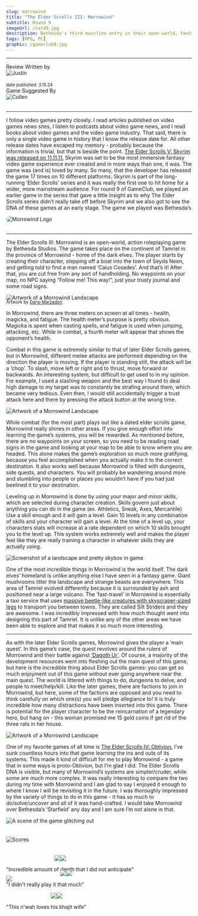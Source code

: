 ```yaml
---
slug: morrowind
title: "The Elder Scrolls III: Morrowind"
subtitle: Round 9
imageUrl: /card9.jpg
description: Bethesda's third mainline entry in their open-world, fantasy RPG series
tags: [RPG, PC]
graphic: /gameclub9.jpg
---
```

---
<div class="reviewinfo">
	
<div style=""><span>Review Written by</span>
<div class="reviewimg"><img src="/reviews/reviewjustin.png"
alt="Justin"/> </div><br>
<sub>date published: 3.15.24</sub></div>

<div style=""><span>Game Suggested By</span>
<div class="reviewimg"><img src="/reviews/reviewcullen.png"
alt="Cullen"/> </div><br></div>

</div>

---

I follow video games pretty closely. I read articles published on video games news sites, I listen to podcasts about video game news, and I read books about video games and the video game industry. That said, there is only a single video game in history that I know the release date for. All other release dates have escaped my memory - probably because the information is trivial, but that is beside the point. [The Elder Scrolls V: Skyrim was released on 11.11.11.](/reviews/morrowind/skyrim.jpeg) Skyrim was set to be the most immersive fantasy video game experience ever created and in more ways than one, it was. The game was (and is) loved by many. So many, that the developer has released the game 17 times on 10 different platforms. Skyrim is part of the long-running ‘Elder Scrolls’ series and it was really the first one to hit home for a wider, more mainstream audience. For round 9 of GameClub, we played an earlier game in the series that gave a little insight as to why The Elder Scrolls series didn’t really take off before Skyrim and we also got to see the DNA of these games at an early stage. The game we played was Bethesda’s

<div class="reviewlogo"><img src="/reviews/morrowind/logo.png"
alt="Morrowind Logo" style="border-radius: 20px;"/></div><br>

---


The Elder Scrolls III: Morrowind is an open-world, action roleplaying game by Bethesda Studios. The game takes place on the continent of Tamriel in the province of Morrowind - home of the dark elves. The player starts by creating their character, stepping off a boat into the town of Seyda Neen, and getting told to find a man named ‘Caius Cosades’. And that’s it! After that, you are cut free from any sort of handholding. No waypoints on your map, no NPC saying “Follow me! This way!”, just your trusty journal and some road signs.  

<div class="reviewsplit" style="margin-bottom: -40px;"><img src="/reviews/morrowind/dariomarzadori.jpg"
alt="Artwork of a Morrowind Landscape" style="margin-bottom: -20px;"/><div>
	
<sub>Artwork by [Dario Marzadori](https://mbanshee.artstation.com/projects/exZqY)</sub>

In Morrowind, there are three meters on screen at all times - health, magicka, and fatigue. The health meter’s purpose is pretty obvious. Magicka is spent when casting spells, and fatigue is used when jumping, attacking, etc. While in combat, a fourth meter will appear that shows the opponent’s health.

Combat in this game is extremely similar to that of later Elder Scrolls games, but in Morrowind, different melee attacks are performed depending on the direction the player is moving. If the player is standing still, the attack will be a ‘chop’. To slash, move left or right and to thrust, move forward or backwards. An interesting system, but difficult to get used to in my opinion. For example, I used a slashing weapon and the best way I found to deal high damage to my target was to constantly be strafing around them, which became very tedious. Even then, I would still accidentally trigger a trust attack here and there by pressing the attack button at the wrong time.<br>

<div class="reviewsplit" style="margin-bottom: -40px;"><img src="/reviews/morrowind/water.gif"
alt="Artwork of a Morrowind Landscape" style="margin-bottom: -20px;"/><div><br>

While combat (for the most part) plays out like a dated elder scrolls game, Morrowind really shines in other areas. If you give enough effort into learning the game’s systems, you will be rewarded. As mentioned before, there are no waypoints on your screen, so you need to be reading road signs in the game and looking at your map to be able to know where you are headed. This alone makes the game’s exploration so much more gratifying, because you feel accomplished when you actually make it to the correct destination. It also works well because Morrowind is filled with dungeons, side quests, and characters. You will probably be wandering around more and stumbling into people or places you wouldn’t have if you had just beelined it to your destination.

Leveling up in Morrowind is done by using your major and minor skills, which are selected during character creation. Skills govern just about anything you can do in the game (ex. Athletics, Sneak, Axes, Mercantile) Use a skill enough and it will gain a level. Gain 10 levels in any combination of skills and your character will gain a level. At the time of a level up, your characters stats will increase at a rate dependent on which 10 skills brought you to the level up. This system works extremely well and makes the player feel like they are really training a character in whatever skills they are actually using.  

<div class="reviewsplit" style="margin-bottom: -40px;"><img src="/reviews/morrowind/pretty.png"
alt="Screenshot of a landscape and pretty skybox in game"/><div>

One of the most incredible things in Morrowind is the world itself. The dark elves’ homeland is unlike anything else I have seen in a fantasy game. Giant mushrooms litter the landscape and strange beasts are everywhere. This area of Tamriel evolved differently because it is surrounded by ash and positioned near a large volcano. The ‘fast-travel’ in Morrowind is essentially a taxi service that uses [massive beetle-like creatures with skyscraper-sized legs](/reviews/morrowind/silt.gif) to transport you between towns. They are called Silt Striders and they are awesome. I was incredibly impressed with how much thought went into designing this part of Tamriel. It is unlike any of the other areas we have been able to explore and that makes it so much more interesting.

---

As with the later Elder Scrolls games, Morrowind gives the player a ‘main quest’. In this game’s case, the quest revolves around the rulers of Morrowind and their battle against [‘Dagoth Ur’](/reviews/morrowind/dagoth.gif). Of course, a majority of the development resources went into fleshing out the main quest of this game, but here is the incredible thing about Elder Scrolls games: you can get so much enjoyment out of this game without ever going anywhere near the main quest. The world is littered with things to do, dungeons to delve, and people to meet/help/kill. Like the later games, there are factions to join in Morrowind, but here, some of the factions are opposed and you need to think carefully on which one(s) you will pledge allegiance to! It is truly incredible how many distractions have been inserted into this game. There is potential for the player character to be the reincarnation of a legendary hero, but hang on - this woman promised me 15 gold coins if get rid of the three rats in her house.  

<div class="reviewsplit" style="margin-bottom: -40px;"><img src="/reviews/morrowind/striderscape.gif"
alt="Artwork of a Morrowind Landscape"/><div>

One of my favorite games of all time is [The Elder Scrolls IV: Oblivion.](/reviews/morrowind/oblivion.gif) I’ve sunk countless hours into that game learning the ins and outs of its systems. This made it kind of difficult for me to play Morrowind - a game that in some ways is proto-Oblivion, but I’m glad I did. The Elder Scrolls DNA is visible, but many of Morrowind’s systems are simpler/cruder, while some are much more complex. It was really interesting to compare the two during my time with Morrowind and I am glad to say I enjoyed it enough to where I know I will be revisiting it in the future. I was thoroughly impressed by the variety of things to do in this game - it has so much to do/solve/uncover and all of it was hand-crafted. I would take Morrowind over Bethesda’s ‘Starfield’ any day and I am sure I’m not alone in that.<br>


<div class="reviewsplit"><img src="/reviews/morrowind/dancing.gif"
alt="A scene of the game glitching out"/><div>
<br><br>

<div class="reviewsplit" style="z-index: 0; position: relative;"><img src="/reviews/scores/scoresoutline.png"
alt="Scores" style="z-index: 0; position: relative;"/><div>

<br>
<br>

<div class="scores" style=" width: 100%;">
	 
<div class="stars"><img src="/reviews/reviewjustin.png" style="margin-left: 26%;"><img src="/reviews/scores/4star.png"><p>"Incredible amount of depth that I did not anticipate"</p></div>

<div class="cstars" style="margin-top: -20px;"><img src="/reviews/dunce.png" style="margin-top: -100px; margin-bottom: -15px; z-index: 1; position: relative;"><img src="/reviews/reviewcullen.png" style="margin-left: 26%;"><img src="/reviews/scores/2star.png"><p>"I didn't really play it that much"</p></div>

<div class="pstars"><img src="/reviews/reviewpatrick.png" style="margin-left: 24%;"><img src="/reviews/scores/5star.png"><p>"This n'wah loves his khajit wife"</p></div>

</div>
